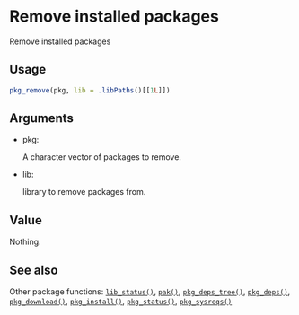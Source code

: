 # Remove installed packages

Remove installed packages

## Usage

``` r
pkg_remove(pkg, lib = .libPaths()[[1L]])
```

## Arguments

- pkg:

  A character vector of packages to remove.

- lib:

  library to remove packages from.

## Value

Nothing.

## See also

Other package functions:
[`lib_status()`](https://pak.r-lib.org/dev/reference/lib_status.md),
[`pak()`](https://pak.r-lib.org/dev/reference/pak.md),
[`pkg_deps_tree()`](https://pak.r-lib.org/dev/reference/pkg_deps_tree.md),
[`pkg_deps()`](https://pak.r-lib.org/dev/reference/pkg_deps.md),
[`pkg_download()`](https://pak.r-lib.org/dev/reference/pkg_download.md),
[`pkg_install()`](https://pak.r-lib.org/dev/reference/pkg_install.md),
[`pkg_status()`](https://pak.r-lib.org/dev/reference/pkg_status.md),
[`pkg_sysreqs()`](https://pak.r-lib.org/dev/reference/pkg_sysreqs.md)
